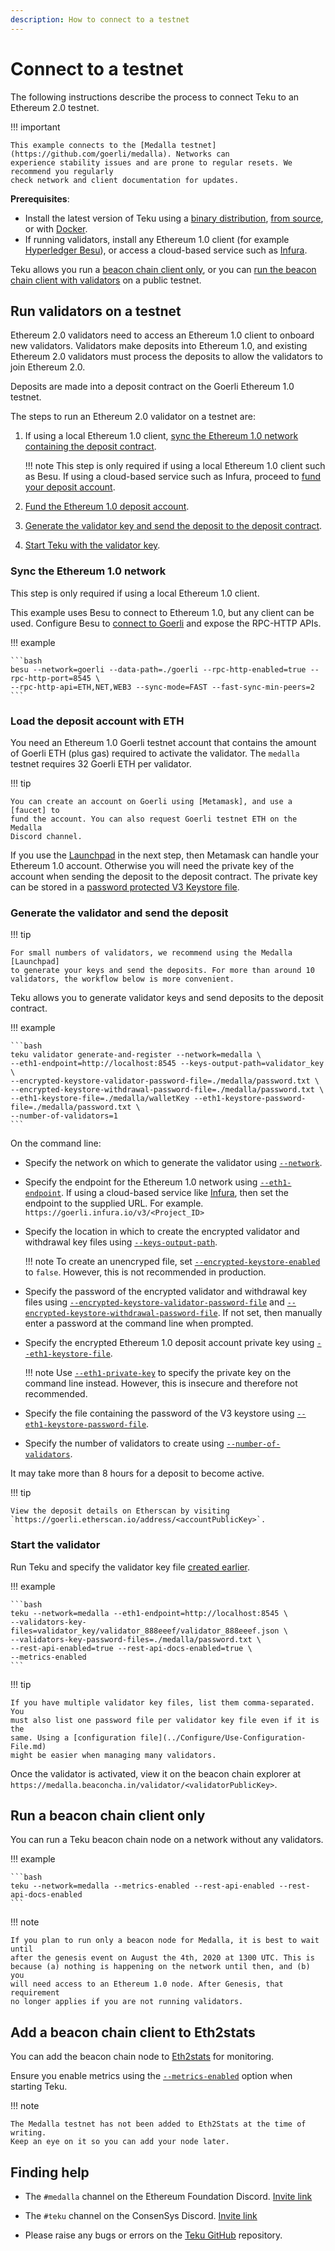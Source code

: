```yaml
---
description: How to connect to a testnet
---
```


# Connect to a testnet

The following instructions describe the process to connect Teku to an Ethereum 2.0 testnet.

!!! important

    This example connects to the [Medalla testnet](https://github.com/goerli/medalla). Networks can
    experience stability issues and are prone to regular resets. We recommend you regularly
    check network and client documentation for updates.

**Prerequisites**:

* Install the latest version of Teku using a [binary distribution](Install-Binaries.md),
    [from source](Build-From-Source.md), or with [Docker](Run-Docker-Image.md).
* If running validators, install any Ethereum 1.0 client (for example [Hyperledger Besu]), or access a
    cloud-based service such as [Infura].

Teku allows you run a [beacon chain client only], or you can [run the beacon chain client
with validators] on a public testnet.

## Run validators on a testnet

Ethereum 2.0 validators need to access an Ethereum 1.0 client to onboard new validators.
Validators make deposits into Ethereum 1.0, and existing Ethereum 2.0 validators must
process the deposits to allow the validators to join Ethereum 2.0.

Deposits are made into a deposit contract on the Goerli Ethereum 1.0 testnet.

The steps to run an Ethereum 2.0 validator on a testnet are:

1. If using a local Ethereum 1.0 client, [sync the Ethereum 1.0 network containing
    the deposit contract](#sync-the-ethereum-10-network).

    !!! note
        This step is only required if using a local Ethereum 1.0 client such as Besu.
        If using a cloud-based service such as Infura, proceed to
        [fund your deposit account](#load-the-deposit-account-with-eth).

1. [Fund the Ethereum 1.0 deposit account](#load-the-deposit-account-with-eth).

1. [Generate the validator key and send the deposit to the deposit
    contract](#send-the-validator-deposit).

1. [Start Teku with the validator key](#start-the-validator).

### Sync the Ethereum 1.0 network

This step is only required if using a local Ethereum 1.0 client.

This example uses Besu to connect to Ethereum 1.0, but any client can be used.
Configure Besu to [connect to Goerli] and expose the RPC-HTTP APIs.

!!! example

    ```bash
    besu --network=goerli --data-path=./goerli --rpc-http-enabled=true --rpc-http-port=8545 \
    --rpc-http-api=ETH,NET,WEB3 --sync-mode=FAST --fast-sync-min-peers=2
    ```

### Load the deposit account with ETH

You need an Ethereum 1.0 Goerli testnet account that contains the amount of
Goerli ETH (plus gas) required to activate the validator. The `medalla` testnet
requires 32 Goerli ETH per validator.

!!! tip

    You can create an account on Goerli using [Metamask], and use a [faucet] to
    fund the account. You can also request Goerli testnet ETH on the Medalla
    Discord channel.

If you use the [Launchpad] in the next step, then Metamask can handle your
Ethereum 1.0 account. Otherwise you will need the private key of the account
when sending the deposit to the deposit contract. The private key can be stored
in a [password protected V3 Keystore file].

### Generate the validator and send the deposit

!!! tip

    For small numbers of validators, we recommend using the Medalla [Launchpad]
    to generate your keys and send the deposits. For more than around 10
    validators, the workflow below is more convenient.

Teku allows you to generate validator keys and send deposits to the deposit contract.

!!! example

    ```bash
    teku validator generate-and-register --network=medalla \
    --eth1-endpoint=http://localhost:8545 --keys-output-path=validator_key \
    --encrypted-keystore-validator-password-file=./medalla/password.txt \
    --encrypted-keystore-withdrawal-password-file=./medalla/password.txt \
    --eth1-keystore-file=./medalla/walletKey --eth1-keystore-password-file=./medalla/password.txt \
    --number-of-validators=1
    ```

On the command line:

* Specify the network on which to generate the validator using
    [`--network`](../../Reference/CLI/CLI-Subcommands.md#network).

* Specify the endpoint for the Ethereum 1.0 network using
    [`--eth1-endpoint`](../../Reference/CLI/CLI-Subcommands.md#eth1-endpoint). If using a
    cloud-based service like [Infura], then set the endpoint to the supplied URL. For example.
    `https://goerli.infura.io/v3/<Project_ID>`

* Specify the location in which to create the encrypted validator and withdrawal key files using
    [`--keys-output-path`](../../Reference/CLI/CLI-Subcommands.md#keys-output-path_1).

    !!! note
        To create an unencryped file, set
        [`--encrypted-keystore-enabled`](../../Reference/CLI/CLI-Subcommands.md#encrypted-keystore-enabled_1)
        to `false`. However, this is not recommended in production.

* Specify the password of the encrypted validator and withdrawal key files using
    [`--encrypted-keystore-validator-password-file`](../../Reference/CLI/CLI-Subcommands.md#encrypted-keystore-validator-password-file_1)
    and [`--encrypted-keystore-withdrawal-password-file`](../../Reference/CLI/CLI-Subcommands.md#encrypted-keystore-withdrawal-password-file_1).
    If not set, then manually enter a password at the command line when prompted.

* Specify the encrypted Ethereum 1.0 deposit account private key
    using [`--eth1-keystore-file`](../../Reference/CLI/CLI-Subcommands.md#eth1-keystore-file).

    !!! note
        Use [`--eth1-private-key`](../../Reference/CLI/CLI-Subcommands.md#eth1-private-key) to specify
        the private key on the command line instead. However, this is insecure and therefore not
        recommended.

* Specify the file containing the password of the V3 keystore using
    [`--eth1-keystore-password-file`](../../Reference/CLI/CLI-Subcommands.md#eth1-keystore-password-file).

* Specify the number of validators to create using
    [`--number-of-validators`](../../Reference/CLI/CLI-Subcommands.md#number-of-validators_1).

It may take more than 8 hours for a deposit to become active.

!!! tip

    View the deposit details on Etherscan by visiting `https://goerli.etherscan.io/address/<accountPublicKey>`.

### Start the validator

Run Teku and specify the validator key file [created earlier](#generate-the-validator-and-send-the-deposit).

!!! example

    ```bash
    teku --network=medalla --eth1-endpoint=http://localhost:8545 \
    --validators-key-files=validator_key/validator_888eeef/validator_888eeef.json \
    --validators-key-password-files=./medalla/password.txt \
    --rest-api-enabled=true --rest-api-docs-enabled=true \
    --metrics-enabled
    ```

!!! tip

    If you have multiple validator key files, list them comma-separated. You
    must also list one password file per validator key file even if it is the
    same. Using a [configuration file](../Configure/Use-Configuration-File.md)
    might be easier when managing many validators.

Once the validator is activated, view it on the beacon chain explorer at
`https://medalla.beaconcha.in/validator/<validatorPublicKey>`.

## Run a beacon chain client only

You can run a Teku beacon chain node on a network without any validators.

!!! example

    ```bash
    teku --network=medalla --metrics-enabled --rest-api-enabled --rest-api-docs-enabled
    ```

!!! note

    If you plan to run only a beacon node for Medalla, it is best to wait until
    after the genesis event on August the 4th, 2020 at 1300 UTC. This is
    because (a) nothing is happening on the network until then, and (b) you
    will need access to an Ethereum 1.0 node. After Genesis, that requirement
    no longer applies if you are not running validators.

## Add a beacon chain client to Eth2stats

You can add the beacon chain node to [Eth2stats](https://eth2stats.io/add-node) for monitoring.

Ensure you enable metrics using the
[`--metrics-enabled`](../../Reference/CLI/CLI-Syntax.md#metrics-enabled) option when
starting Teku.

!!! note

    The Medalla testnet has not been added to Eth2Stats at the time of writing.
    Keep an eye on it so you can add your node later.

## Finding help

* The `#medalla` channel on the Ethereum Foundation Discord. [Invite link](https://discord.gg/zyZXUN7)

* The `#teku` channel on the ConsenSys Discord. [Invite link](https://discord.gg/aT5TcBQ)

* Please raise any bugs or errors on the [Teku GitHub](https://github.com/pegasyseng/teku/issues) repository.

<!-- links -->
[Hyperledger Besu]: https://besu.hyperledger.org/en/stable/HowTo/Get-Started/Install-Binaries/
[beacon chain client only]: #run-a-beacon-chain-client-only
[run the beacon chain client with validators]: #run-validators-on-a-testnet
[Metamask]: https://metamask.io/
[faucet]: https://faucet.goerli.mudit.blog/
[connect to Goerli]: https://besu.hyperledger.org/en/stable/HowTo/Get-Started/Starting-node/#run-a-node-on-goerli-testnet
[password protected V3 Keystore file]: https://docs.ethsigner.pegasys.tech/en/latest/Tutorials/Start-EthSigner/#create-password-and-key-files
[Infura]: https://infura.io/
[Launchpad]: https://medalla.launchpad.ethereum.org/
